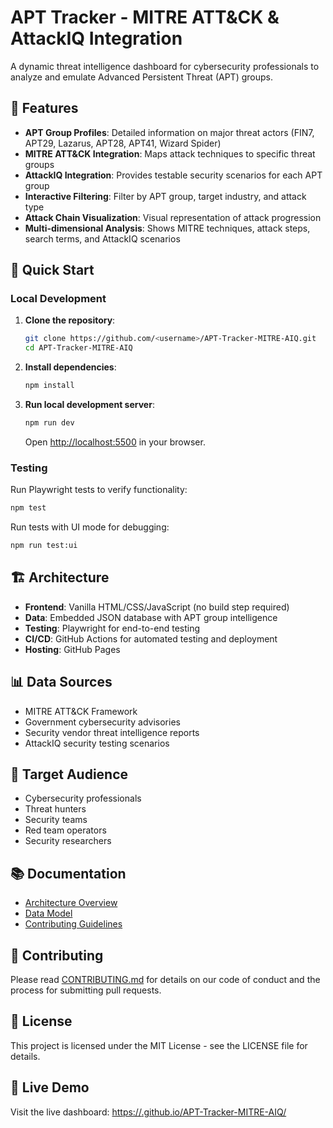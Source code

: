 # APT Tracker - MITRE ATT&CK & AttackIQ Integration

A dynamic threat intelligence dashboard for cybersecurity professionals to analyze and emulate Advanced Persistent Threat (APT) groups.

## 🎯 Features

- **APT Group Profiles**: Detailed information on major threat actors (FIN7, APT29, Lazarus, APT28, APT41, Wizard Spider)
- **MITRE ATT&CK Integration**: Maps attack techniques to specific threat groups
- **AttackIQ Integration**: Provides testable security scenarios for each APT group
- **Interactive Filtering**: Filter by APT group, target industry, and attack type
- **Attack Chain Visualization**: Visual representation of attack progression
- **Multi-dimensional Analysis**: Shows MITRE techniques, attack steps, search terms, and AttackIQ scenarios

## 🚀 Quick Start

### Local Development

1. **Clone the repository**:
   ```bash
   git clone https://github.com/<username>/APT-Tracker-MITRE-AIQ.git
   cd APT-Tracker-MITRE-AIQ
   ```

2. **Install dependencies**:
   ```bash
   npm install
   ```

3. **Run local development server**:
   ```bash
   npm run dev
   ```
   
   Open [http://localhost:5500](http://localhost:5500) in your browser.

### Testing

Run Playwright tests to verify functionality:

```bash
npm test
```

Run tests with UI mode for debugging:

```bash
npm run test:ui
```

## 🏗️ Architecture

- **Frontend**: Vanilla HTML/CSS/JavaScript (no build step required)
- **Data**: Embedded JSON database with APT group intelligence
- **Testing**: Playwright for end-to-end testing
- **CI/CD**: GitHub Actions for automated testing and deployment
- **Hosting**: GitHub Pages

## 📊 Data Sources

- MITRE ATT&CK Framework
- Government cybersecurity advisories
- Security vendor threat intelligence reports
- AttackIQ security testing scenarios

## 🎯 Target Audience

- Cybersecurity professionals
- Threat hunters
- Security teams
- Red team operators
- Security researchers

## 📚 Documentation

- [Architecture Overview](docs/ARCHITECTURE.md)
- [Data Model](docs/DATA_MODEL.json)
- [Contributing Guidelines](docs/CONTRIBUTING.md)

## 🤝 Contributing

Please read [CONTRIBUTING.md](docs/CONTRIBUTING.md) for details on our code of conduct and the process for submitting pull requests.

## 📄 License

This project is licensed under the MIT License - see the LICENSE file for details.

## 🔗 Live Demo

Visit the live dashboard: [https://<username>.github.io/APT-Tracker-MITRE-AIQ/](https://<username>.github.io/APT-Tracker-MITRE-AIQ/)
